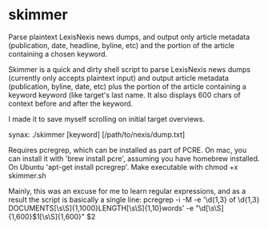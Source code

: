 # skimmer
Parse plaintext LexisNexis news dumps, and output only article metadata (publication, date, headline, byline, etc) and the portion of the article containing a chosen keyword.

Skimmer is a quick and dirty shell script to parse LexisNexis news dumps (currently only accepts plaintext input) and output article metadata (publication, byline, date, etc) plus the portion of the article containing a keyword keyword (like target's last name. It also displays 600 chars of context before and after the keyword. 

I made it to save myself scrolling on initial target overviews.

synax: ./skimmer [keyword] [/path/to/nexis/dump.txt]

Requires pcregrep, which can be installed as part of PCRE. On mac, you can install it with 'brew install pcre', assuming you have homebrew installed. On Ubuntu 'apt-get install pcregrep'. Make executable with chmod +x skimmer.sh

Mainly, this was an excuse for me to learn regular expressions, and as a result the script is basically a single line: pcregrep -i -M -e '\d{1,3} of \d{1,3} DOCUMENTS[\s\S]{1,1000}LENGTH[\s\S]{1,10}words' -e "\d[\s\S]{1,600}$1[\s\S]{1,600}" $2
